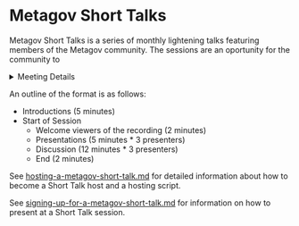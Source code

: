 # Metagov Short Talks

Metagov Short Talks is a series of monthly lightening talks featuring members of the Metagov community. The sessions are an oportunity for the community to&#x20;

<details>

<summary>Meeting Details</summary>

Date: First Wednesday of the month

Time: 12-1pm ET

Location: Zoom \[[link](https://cuboulder.zoom.us/j/93806775159)]

Accessibility: Open to the public&#x20;

More Info: [metagov.org/seminars](https://metagov.org/seminar/)

</details>

An outline of the format is as follows:

* Introductions (5 minutes)&#x20;
* Start of Session
  * Welcome viewers of the recording (2 minutes)
  * Presentations (5 minutes \* 3 presenters)&#x20;
  * Discussion (12 minutes \* 3 presenters)&#x20;
  * End (2 minutes)

See [hosting-a-metagov-short-talk.md](hosting-a-metagov-short-talk.md "mention") for detailed information about how to become a Short Talk host and a hosting script.

See [signing-up-for-a-metagov-short-talk.md](signing-up-for-a-metagov-short-talk.md "mention") for information on how to present at a Short Talk session.
